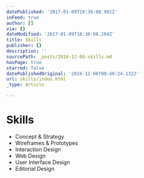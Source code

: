 ```yaml
---
datePublished: '2017-01-09T18:36:08.901Z'
inFeed: true
author: []
via: {}
dateModified: '2017-01-09T18:36:08.284Z'
title: Skills
publisher: {}
description: ''
sourcePath: _posts/2016-12-06-skills.md
hasPage: true
starred: false
datePublishedOriginal: '2016-12-06T00:40:24.132Z'
url: skills/index.html
_type: Article

---
```

# Skills

* Concept & Strategy
* Wireframes & Prototypes
* Interaction Design
* Web Design
* User Interface Design
* Editorial Design